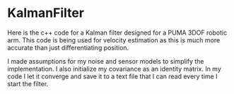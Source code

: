 # KalmanFilter

Here is the c++ code for a Kalman filter designed for a PUMA 3DOF robotic arm. This code is being used for velocity estimation as this is much more accurate than just differentiating position.

I made assumptions for my noise and sensor models to simplify the implementation. I also initialize my covariance as an identity matrix. In my code I let it converge and save it to a text file that I can read every time I start the filter.
